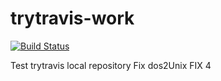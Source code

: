 # trytravis-work
[![Build Status](https://travis-ci.com/boygruv/trytravis-work.svg?branch=master)](https://travis-ci.com/boygruv/trytravis-work)

Test trytravis local repository
Fix dos2Unix
FIX 4




